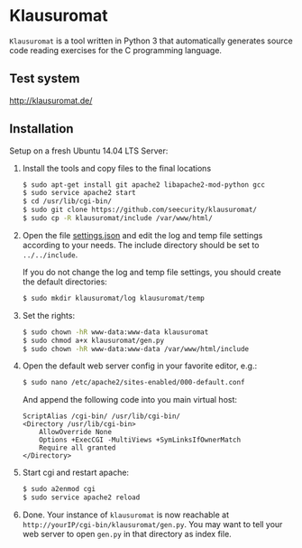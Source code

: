 # Klausuromat

`Klausuromat` is a tool written in Python 3 that automatically generates source code reading exercises for the C programming language.

## Test system
http://klausuromat.de/

## Installation

Setup on a fresh Ubuntu 14.04 LTS Server:

1. Install the tools and copy files to the final locations
   ```sh
   $ sudo apt-get install git apache2 libapache2-mod-python gcc
   $ sudo service apache2 start
   $ cd /usr/lib/cgi-bin/
   $ sudo git clone https://github.com/seecurity/klausuromat/
   $ sudo cp -R klausuromat/include /var/www/html/
   ```

2. Open the file [settings.json](/settings.json) and edit the log and temp file settings according to your needs.
   The include directory should be set to ``../../include``.
   
   If you do not change the log and temp file settings, you should create the default directories:
   ```sh
   $ sudo mkdir klausuromat/log klausuromat/temp
   ```

3. Set the rights:
   ```sh
   $ sudo chown -hR www-data:www-data klausuromat
   $ sudo chmod a+x klausuromat/gen.py
   $ sudo chown -hR www-data:www-data /var/www/html/include
   ```

4. Open the default web server config in your favorite editor, e.g.:
   ```sh
   $ sudo nano /etc/apache2/sites-enabled/000-default.conf
   ```

   And append the following code into you main virtual host:
   ```
   ScriptAlias /cgi-bin/ /usr/lib/cgi-bin/
   <Directory /usr/lib/cgi-bin>
       AllowOverride None
       Options +ExecCGI -MultiViews +SymLinksIfOwnerMatch
       Require all granted
   </Directory>
   ```

5. Start cgi and restart apache:
   ```sh
   $ sudo a2enmod cgi
   $ sudo service apache2 reload
   ```

6. Done. Your instance of `klausuromat` is now reachable at ``http://yourIP/cgi-bin/klausuromat/gen.py``.
   You may want to tell your web server to open ``gen.py`` in that directory as index file.
